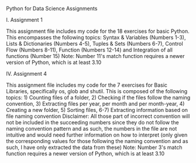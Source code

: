 Python for Data Science Assignments

I. Assignment 1

This assignment file includes my code for the 18 exercises for basic Python. This encompasses the following topics: Syntax & Variables (Numbers 1-3), Lists & Dictionaries (Numbers 4-5), Tuples & Sets (Numbers 6-7), Control Flow (Numbers 8-11), Function (Numbers 12-14) and Integration of all functions (Number 15)
Note: Number 11's match function requires a newer version of Python, which is at least 3.10

IV. Assignment 4

This assignment file includes my code for the 7 exercises for Basic Libraries, specifically os, glob and shutil. This is composed of the following topics: 1) Counting files of a folder, 2) Checking if the files follow the naming convention, 3) Extracting files per year, per month and per month-year, 4) Creating a new folder, 5) Sorting files, 6-7) Extracting information based on file naming convention
Disclaimer: All those part of incorrect convention will not be included in the succeeding numbers since they do not follow the naming convention pattern and as such, the numbers in the file are not intuitive and would need further information on how to interpret (only given the corresponding values for those following the naming convention and as such, I have only extracted the data from these)
Note: Number 3's match function requires a newer version of Python, which is at least 3.10
